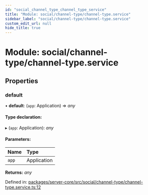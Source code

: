 ```yaml
---
id: "social_channel_type_channel_type_service"
title: "Module: social/channel-type/channel-type.service"
sidebar_label: "social/channel-type/channel-type.service"
custom_edit_url: null
hide_title: true
---
```


# Module: social/channel-type/channel-type.service

## Properties

### default

• **default**: (`app`: Application) => *any*

#### Type declaration:

▸ (`app`: Application): *any*

#### Parameters:

| Name | Type |
| :------ | :------ |
| `app` | Application |

**Returns:** *any*

Defined in: [packages/server-core/src/social/channel-type/channel-type.service.ts:12](https://github.com/xr3ngine/xr3ngine/blob/7e8e151f1/packages/server-core/src/social/channel-type/channel-type.service.ts#L12)
